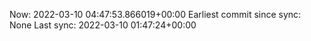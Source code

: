 Now: 2022-03-10 04:47:53.866019+00:00 Earliest commit since sync: None Last sync: 2022-03-10 01:47:24+00:00
